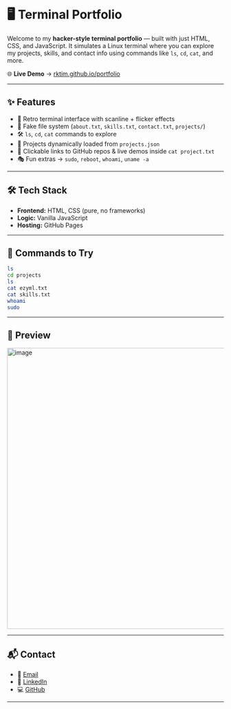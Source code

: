 # 🖥️ Terminal Portfolio

Welcome to my **hacker-style terminal portfolio** — built with just HTML, CSS, and JavaScript.
It simulates a Linux terminal where you can explore my projects, skills, and contact info using commands like `ls`, `cd`, `cat`, and more.

🌐 **Live Demo** → [rktim.github.io/portfolio](https://rktim.github.io/portfolio/)

---

## ✨ Features

* 🖤 Retro terminal interface with scanline + flicker effects
* 📂 Fake file system (`about.txt`, `skills.txt`, `contact.txt`, `projects/`)
* 🛠️ `ls`, `cd`, `cat` commands to explore
* 📜 Projects dynamically loaded from `projects.json`
* 🔗 Clickable links to GitHub repos & live demos inside `cat project.txt`
* 🎭 Fun extras → `sudo`, `reboot`, `whoami`, `uname -a`

---

## 🛠️ Tech Stack

* **Frontend:** HTML, CSS (pure, no frameworks)
* **Logic:** Vanilla JavaScript
* **Hosting:** GitHub Pages

---

## 🚀 Commands to Try

```bash
ls
cd projects
ls
cat ezyml.txt
cat skills.txt
whoami
sudo
```

---

## 📸 Preview

<img width="1919" height="653" alt="image" src="https://github.com/user-attachments/assets/9a3e8523-cce0-4104-8aa2-a5444b2871f1" />


---

## 📬 Contact

* 📧 [Email](mailto:raktimkalita.ai@gmail.com)
* 💼 [LinkedIn](https://www.linkedin.com/in/raktim-kalita-569abb2bb/)
* 💻 [GitHub](https://github.com/Rktim)

---


